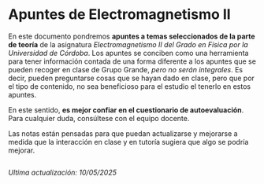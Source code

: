 # Apuntes de Electromagnetismo II

En este documento pondremos **apuntes a temas seleccionados de la parte de teoría** de la asignatura *Electromagnetismo II del Grado en Física por la Universidad de Córdoba*. Los apuntes se conciben como una herramienta para tener información contada de una forma diferente a los apuntes que se pueden recoger en clase de Grupo Grande, *pero no serán integrales*. Es decir, pueden preguntarse cosas que se hayan dado en clase, pero que por el tipo de contenido, no sea beneficioso para el estudio el tenerlo en estos apuntes.

En este sentido, **es mejor confiar en el cuestionario de autoevaluación**. Para cualquier duda, consúltese con el equipo docente. 
 
Las notas están pensadas para que puedan actualizarse y mejorarse a medida que la interacción en clase y en tutoría sugiera que algo se podría mejorar.

```{tableofcontents}
```

*Ultima actualización: 10/05/2025*